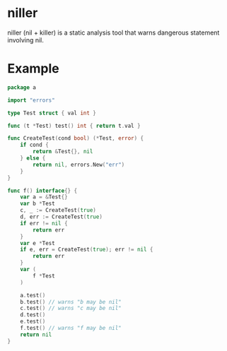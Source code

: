 # niller
niller (nil + killer) is a static analysis tool that warns dangerous statement involving nil.

# Example 
```go
package a

import "errors"

type Test struct { val int }

func (t *Test) test() int { return t.val }

func CreateTest(cond bool) (*Test, error) {
	if cond {
		return &Test{}, nil
	} else {
		return nil, errors.New("err")
	}
}

func f() interface{} {
	var a = &Test{}
	var b *Test
	c, _ := CreateTest(true)
	d, err := CreateTest(true)
	if err != nil {
		return err
	}
	var e *Test
	if e, err = CreateTest(true); err != nil {
		return err
	}
	var (
		f *Test
	)

	a.test()
	b.test() // warns "b may be nil"
	c.test() // warns "c may be nil"
	d.test()
	e.test()
	f.test() // warns "f may be nil"
	return nil
}
```